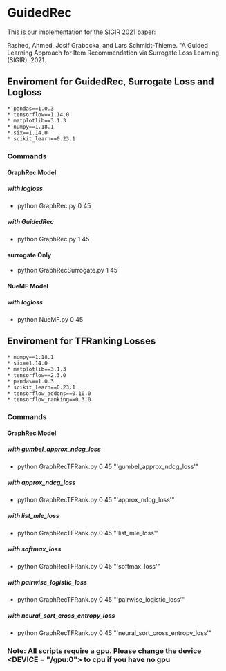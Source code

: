 # GuidedRec
This is our implementation for the SIGIR 2021 paper:

Rashed, Ahmed, Josif Grabocka, and Lars Schmidt-Thieme. "A Guided Learning Approach for Item Recommendation via Surrogate Loss Learning (SIGIR). 2021.
## Enviroment for GuidedRec, Surrogate Loss and  Logloss
	* pandas==1.0.3
	* tensorflow==1.14.0
	* matplotlib==3.1.3
	* numpy==1.18.1
	* six==1.14.0
	* scikit_learn==0.23.1
  
### Commands
#### GraphRec Model
##### with logloss
* python GraphRec.py 0 45
##### with GuidedRec
* python GraphRec.py 1 45
#### surrogate Only
* python GraphRecSurrogate.py 1 45

#### NueMF Model
##### with logloss
* python NueMF.py 0 45


## Enviroment for TFRanking Losses 
	* numpy==1.18.1
	* six==1.14.0
	* matplotlib==3.1.3
	* tensorflow==2.3.0
	* pandas==1.0.3
	* scikit_learn==0.23.1
	* tensorflow_addons==0.10.0
	* tensorflow_ranking==0.3.0

### Commands
#### GraphRec Model
##### with gumbel_approx_ndcg_loss
* python GraphRecTFRank.py  0 45 "\'gumbel_approx_ndcg_loss\'"

#####  with approx_ndcg_loss
* python GraphRecTFRank.py  0 45 "\'approx_ndcg_loss\'"

##### with list_mle_loss
* python GraphRecTFRank.py  0 45 "\'list_mle_loss\'"

##### with softmax_loss
* python GraphRecTFRank.py  0 45 "\'softmax_loss\'"

##### with pairwise_logistic_loss
* python GraphRecTFRank.py  0 45 "\'pairwise_logistic_loss\'"

##### with neural_sort_cross_entropy_loss
* python GraphRecTFRank.py  0 45 "\'neural_sort_cross_entropy_loss\'"

### Note: All scripts require a gpu. Please change the device <DEVICE = "/gpu:0"> to cpu if you have no gpu
